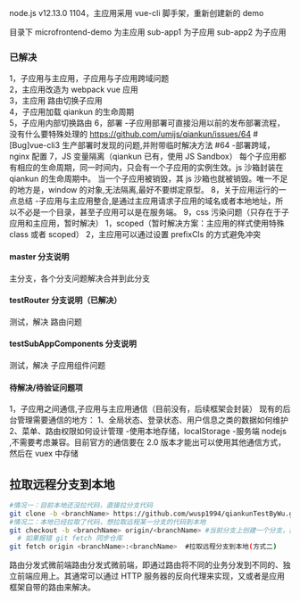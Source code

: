 node.js v12.13.0 1104，主应用采用 vue-cli 脚手架，重新创建新的 demo

目录下 microfrontend-demo 为主应用 sub-app1 为子应用 sub-app2 为子应用

### 已解决

1，子应用与主应用，子应用与子应用跨域问题  
2，主应用改造为 webpack vue 应用  
3，主应用 路由切换子应用  
4，子应用加载 qiankun 的生命周期  
5，子应用内部切换路由 6，部署 -子应用部署可直接沿用以前的发布部署流程，没有什么要特殊处理的 https://github.com/umijs/qiankun/issues/64 #[Bug]vue-cli3 生产部署时发现的问题,并附带临时解决方法 #64 -部署跨域，nginx 配置 7，JS 变量隔离（qiankun 已有，使用 JS Sandbox） 每个子应用都有相应的生命周期，同一时间内，只会有一个子应用的实例生效。js 沙箱封装在 qiankun 的生命周期中。 当一个子应用被销毁，其 js 沙箱也就被销毁。唯一不足的地方是，window 的对象,无法隔离,最好不要绑定原型。 8，关于应用运行的一点总结 -子应用与主应用整合,是通过主应用请求子应用的域名或者本地地址，所以不必是一个目录，甚至子应用可以是在服务端。 9，css 污染问题（只存在于子应用和主应用，暂时解决） 1，scoped（暂时解决方案：主应用的样式使用特殊 class 或者 scoped） 2，主应用可以通过设置 prefixCls 的方式避免冲突

#### master 分支说明

主分支，各个分支问题解决合并到此分支

#### testRouter 分支说明（已解决）

测试，解决 路由问题

#### testSubAppComponents 分支说明

测试，解决 子应用组件问题

#### 待解决/待验证问题项

1，子应用之间通信,子应用与主应用通信（目前没有，后续框架会封装） 现有的后台管理需要通信的地方： 1、全局状态、登录状态、用户信息之类的数据如何维护 2、菜单、路由权限如何设计管理 -使用本地存储，localStorage -服务端 nodejs ,不需要考虑兼容。目前官方的通信要在 2.0 版本才能出可以使用其他通信方式，然后在 vuex 中存储

## 拉取远程分支到本地

```sh
#情况一：目前本地还没拉代码，直接拉分支代码
git clone -b <branchName> https://github.com/wusp1994/qiankunTestByWu.git
#情况二：本地已经拉取了代码，想拉取远程某一分支的代码到本地
git checkout -b <branchName> origin/<branchName> #当前分支上创建一个分支，拉取远程到本地（方式一）
  # 如果报错 git fetch 同步仓库
git fetch origin <branchName>:<branchName>  #拉取远程分支到本地(方式二)
```

路由分发式微前端路由分发式微前端，即通过路由将不同的业务分发到不同的、独立前端应用上。其通常可以通过 HTTP 服务器的反向代理来实现，又或者是应用框架自带的路由来解决。
